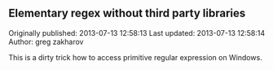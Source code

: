 ## Elementary regex without third party libraries 
Originally published: 2013-07-13 12:58:13 
Last updated: 2013-07-13 12:58:14 
Author: greg zakharov 
 
This is a dirty trick how to access primitive regular expression on Windows.
